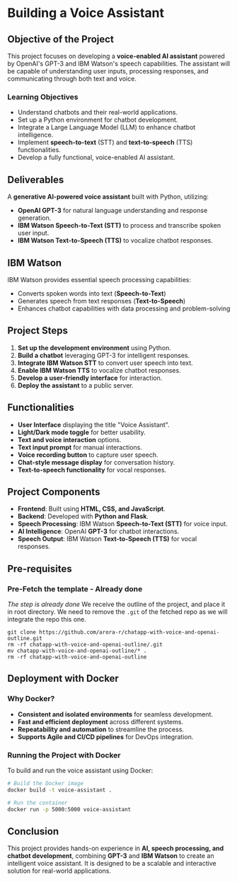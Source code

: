 # Building a Voice Assistant

## Objective of the Project

This project focuses on developing a **voice-enabled AI assistant** powered by OpenAI's GPT-3 and IBM Watson's speech capabilities. The assistant will be capable of understanding user inputs, processing responses, and communicating through both text and voice.

### Learning Objectives

- Understand chatbots and their real-world applications.
- Set up a Python environment for chatbot development.
- Integrate a Large Language Model (LLM) to enhance chatbot intelligence.
- Implement **speech-to-text** (STT) and **text-to-speech** (TTS) functionalities.
- Develop a fully functional, voice-enabled AI assistant.

## Deliverables

A **generative AI-powered voice assistant** built with Python, utilizing:

- **OpenAI GPT-3** for natural language understanding and response generation.
- **IBM Watson Speech-to-Text (STT)** to process and transcribe spoken user input.
- **IBM Watson Text-to-Speech (TTS)** to vocalize chatbot responses.

## IBM Watson

IBM Watson provides essential speech processing capabilities:

- Converts spoken words into text (**Speech-to-Text**)
- Generates speech from text responses (**Text-to-Speech**)
- Enhances chatbot capabilities with data processing and problem-solving

## Project Steps

1. **Set up the development environment** using Python.
2. **Build a chatbot** leveraging GPT-3 for intelligent responses.
3. **Integrate IBM Watson STT** to convert user speech into text.
4. **Enable IBM Watson TTS** to vocalize chatbot responses.
5. **Develop a user-friendly interface** for interaction.
6. **Deploy the assistant** to a public server.

## Functionalities

- **User Interface** displaying the title "Voice Assistant".
- **Light/Dark mode toggle** for better usability.
- **Text and voice interaction** options.
- **Text input prompt** for manual interactions.
- **Voice recording button** to capture user speech.
- **Chat-style message display** for conversation history.
- **Text-to-speech functionality** for vocal responses.

## Project Components

- **Frontend**: Built using **HTML, CSS, and JavaScript**.
- **Backend**: Developed with **Python and Flask**.
- **Speech Processing**: IBM Watson **Speech-to-Text (STT)** for voice input.
- **AI Intelligence**: OpenAI **GPT-3** for chatbot interactions.
- **Speech Output**: IBM Watson **Text-to-Speech (TTS)** for vocal responses.


## Pre-requisites

### Pre-Fetch the template - Already done

*The step is already done*
We receive the outline of the project, and place it in root directory.
We need to remove the `.git` of the fetched repo as we will integrate the repo this one.
```shell
git clone https://github.com/arora-r/chatapp-with-voice-and-openai-outline.git
rm -rf chatapp-with-voice-and-openai-outline/.git
mv chatapp-with-voice-and-openai-outline/* .
rm -rf chatapp-with-voice-and-openai-outline
```


## Deployment with Docker

### Why Docker?

- **Consistent and isolated environments** for seamless development.
- **Fast and efficient deployment** across different systems.
- **Repeatability and automation** to streamline the process.
- **Supports Agile and CI/CD pipelines** for DevOps integration.


### Running the Project with Docker

To build and run the voice assistant using Docker:

```sh
# Build the Docker image
docker build -t voice-assistant .

# Run the container
docker run -p 5000:5000 voice-assistant
```





## Conclusion

This project provides hands-on experience in **AI, speech processing, and chatbot development**, combining **GPT-3** and **IBM Watson** to create an intelligent voice assistant. It is designed to be a scalable and interactive solution for real-world applications.
